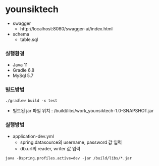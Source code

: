# younsiktech

- swagger
  - http://localhost:8080/swagger-ui/index.html
- schema
  - table.sql

### 실행환경
- Java 11
- Gradle 6.8
- MySql 5.7
  
### 빌드방법
``` shell
./gradlew build -x test 
```
- 빌드된 jar 파일 위치 : /build/libs/work_younsiktech-1.0-SNAPSHOT.jar

### 실행방법
- application-dev.yml
  - spring.datasource의 username, password 값 입력
  - db.url의 reader, writer 값 입력

``` shell
java -Dspring.profiles.active=dev -jar /build/libs/*.jar 
```

